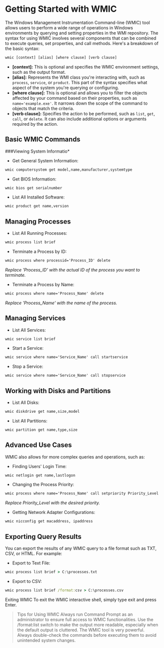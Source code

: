 # Getting Started with WMIC

The Windows Management Instrumentation Command-line (WMIC) tool allows users to perform a wide range of operations in Windows environments by querying and setting properties in the WMI repository. The syntax for using WMIC involves several components that can be combined to execute queries, set properties, and call methods. Here's a breakdown of the basic syntax:

```cmd
wmic [context] [alias] [where clause] [verb clause]
```

- **[context]:** This is optional and specifies the WMIC environment settings, such as the output format.
- **[alias]:** Represents the WMI class you're interacting with, such as `process`, `service`, or `product`. This part of the syntax specifies what aspect of the system you're querying or configuring.
- **[where clause]:** This is optional and allows you to filter the objects affected by your command based on their properties, such as `name='example.exe'`. It narrows down the scope of the command to objects that match the criteria.
- **[verb clause]:** Specifies the action to be performed, such as `list`, `get`, `call`, or `delete`. It can also include additional options or arguments required by the action.

## Basic WMIC Commands

###Viewing System Informatio*
- Get General System Information:

```cmd
wmic computersystem get model,name,manufacturer,systemtype
```

- Get BIOS Information:

```cmd
wmic bios get serialnumber
```

- List All Installed Software:

```cmd
wmic product get name,version
```

## Managing Processes

- List All Running Processes:

```cmd
wmic process list brief
```

- Terminate a Process by ID:

```cmd
wmic process where processid='Process_ID' delete
```
*Replace 'Process_ID' with the actual ID of the process you want to terminate.*

- Terminate a Process by Name:

```cmd
wmic process where name='Process_Name' delete
```
*Replace 'Process_Name' with the name of the process.*

## Managing Services

- List All Services:

```cmd
wmic service list brief
```

- Start a Service:

```cmd
wmic service where name='Service_Name' call startservice
```

- Stop a Service:

```cmd
wmic service where name='Service_Name' call stopservice
```

## Working with Disks and Partitions

- List All Disks:

```cmd
wmic diskdrive get name,size,model
```

- List All Partitions:

```cmd
wmic partition get name,type,size
```

## Advanced Use Cases

WMIC also allows for more complex queries and operations, such as:

- Finding Users' Login Time:

```cmd
wmic netlogin get name,lastlogon
```

- Changing the Process Priority:

```cmd
wmic process where name='Process_Name' call setpriority Priority_Level
```
*Replace Priority_Level with the desired priority.*

- Getting Network Adapter Configurations:

```cmd
wmic nicconfig get macaddress, ipaddress
```

## Exporting Query Results
You can export the results of any WMIC query to a file format such as TXT, CSV, or HTML. For example:

- Export to Text File:

```cmd
wmic process list brief > C:\processes.txt
```

- Export to CSV:

```cmd
wmic process list brief /format:csv > C:\processes.csv
```

Exiting WMIC
To exit the WMIC interactive shell, simply type exit and press Enter.

> Tips for Using WMIC
> Always run Command Prompt as an administrator to ensure full access to WMIC functionalities.
> Use the /format:list switch to make the output more readable, especially when the default output is cluttered.
> The WMIC tool is very powerful. Always double-check the commands before executing them to avoid unintended system changes.
